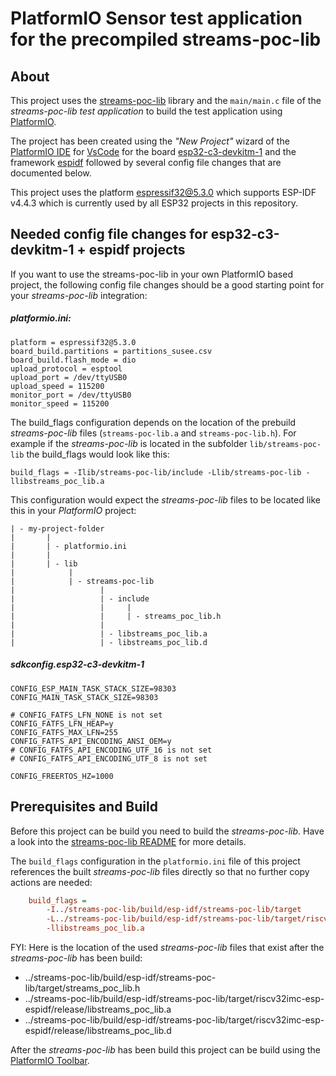 # PlatformIO Sensor test application for the precompiled streams-poc-lib 

## About
This project uses the [streams-poc-lib](../streams-poc-lib/) library and 
the `main/main.c` file of the *streams-poc-lib test application*
to build the test application using
[PlatformIO](https://platformio.org/).

The project has been created using the *"New Project"* wizard of the
[PlatformIO IDE](https://platformio.org/install/ide?install=vscode)
for [VsCode](https://code.visualstudio.com/) for the board
[esp32-c3-devkitm-1](https://docs.platformio.org/en/latest/boards/espressif32/esp32-c3-devkitm-1.html)
and the framework [espidf](https://docs.platformio.org/en/stable/frameworks/espidf.html)
followed by several
config file changes that are documented below.

This project uses the platform
[espressif32@5.3.0](https://github.com/platformio/platform-espressif32/releases/tag/v5.3.0)
which supports ESP-IDF v4.4.3 which is currently used by all ESP32 projects in
this repository.

## Needed config file changes for esp32-c3-devkitm-1 + espidf projects
If you want to use the streams-poc-lib
in your own PlatformIO based project, the following config file changes should be
a good starting point for your *streams-poc-lib* integration:

##### platformio.ini:

    platform = espressif32@5.3.0
    board_build.partitions = partitions_susee.csv
    board_build.flash_mode = dio
    upload_protocol = esptool
    upload_port = /dev/ttyUSB0
    upload_speed = 115200
    monitor_port = /dev/ttyUSB0
    monitor_speed = 115200

The build_flags configuration depends on the location of the prebuild *streams-poc-lib* files
(`streams-poc-lib.a` and `streams-poc-lib.h`).
For example if the *streams-poc-lib* is located
in the subfolder `lib/streams-poc-lib` the build_flags would look like this:

    build_flags = -Ilib/streams-poc-lib/include -Llib/streams-poc-lib -llibstreams_poc_lib.a

This configuration would expect the *streams-poc-lib* files to be located like this
in your *PlatformIO* project:

    | - my-project-folder
    |       |
    |       | - platformio.ini
    |       |
    |       | - lib
    |            |
    |            | - streams-poc-lib
    |                   |
    |                   | - include
    |                   |     |
    |                   |     | - streams_poc_lib.h
    |                   |
    |                   | - libstreams_poc_lib.a
    |                   | - libstreams_poc_lib.d


##### sdkconfig.esp32-c3-devkitm-1

    CONFIG_ESP_MAIN_TASK_STACK_SIZE=98303
    CONFIG_MAIN_TASK_STACK_SIZE=98303
    
    # CONFIG_FATFS_LFN_NONE is not set
    CONFIG_FATFS_LFN_HEAP=y
    CONFIG_FATFS_MAX_LFN=255
    CONFIG_FATFS_API_ENCODING_ANSI_OEM=y
    # CONFIG_FATFS_API_ENCODING_UTF_16 is not set
    # CONFIG_FATFS_API_ENCODING_UTF_8 is not set
    
    CONFIG_FREERTOS_HZ=1000


## Prerequisites and Build
Before this project can be build you need to build the *streams-poc-lib*.
Have a look into the [streams-poc-lib README](../streams-poc-lib/build/esp-idf/streams-poc-lib)
for more details.

The `build_flags` configuration in the `platformio.ini` file of this project references the
built *streams-poc-lib* files directly so that no further copy actions are needed:
```ini
    build_flags =
        -I../streams-poc-lib/build/esp-idf/streams-poc-lib/target
        -L../streams-poc-lib/build/esp-idf/streams-poc-lib/target/riscv32imc-esp-espidf/release/
        -llibstreams_poc_lib.a
```

FYI: Here is the location of the used *streams-poc-lib* files that exist after the
*streams-poc-lib* has been build:
* ../streams-poc-lib/build/esp-idf/streams-poc-lib/target/streams_poc_lib.h
* ../streams-poc-lib/build/esp-idf/streams-poc-lib/target/riscv32imc-esp-espidf/release/libstreams_poc_lib.a
* ../streams-poc-lib/build/esp-idf/streams-poc-lib/target/riscv32imc-esp-espidf/release/libstreams_poc_lib.d

After the *streams-poc-lib* has been build this project can be build using the 
[PlatformIO Toolbar](https://docs.platformio.org/en/latest/integration/ide/vscode.html#ide-vscode-toolbar).